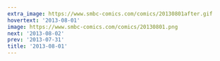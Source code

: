 ```yaml
---
extra_image: https://www.smbc-comics.com/comics/20130801after.gif
hovertext: '2013-08-01'
image: https://www.smbc-comics.com/comics/20130801.png
next: '2013-08-02'
prev: '2013-07-31'
title: '2013-08-01'
---
```

